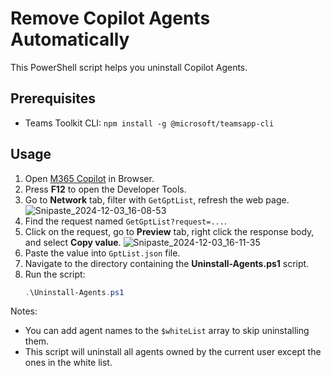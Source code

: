 # Remove Copilot Agents Automatically

This PowerShell script helps you uninstall Copilot Agents.

## Prerequisites

 - Teams Toolkit CLI: `npm install -g @microsoft/teamsapp-cli`

## Usage

1. Open [M365 Copilot](https://m365.cloud.microsoft/chat?auth=2) in Browser.
2. Press **F12** to open the Developer Tools.
3. Go to **Network** tab, filter with `GetGptList`, refresh the web page.
   ![Snipaste_2024-12-03_16-08-53](https://github.com/user-attachments/assets/50b03bf8-ec16-4327-b20c-092b159017cd)
4. Find the request named `GetGptList?request=...`.
5. Click on the request, go to **Preview** tab, right click the response body, and select **Copy value**.
   ![Snipaste_2024-12-03_16-11-35](https://github.com/user-attachments/assets/a7a541ed-b843-473d-be60-a011b39c2c8e)
6. Paste the value into `GptList.json` file.
7. Navigate to the directory containing the **Uninstall-Agents.ps1** script.
8. Run the script:
   ```powershell
   .\Uninstall-Agents.ps1
   ```

Notes:
- You can add agent names to the `$whiteList` array to skip uninstalling them.
- This script will uninstall all agents owned by the current user except the ones in the white list.
